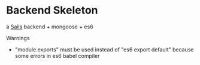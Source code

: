 # Backend Skeleton

a [Sails](http://sailsjs.org) backend + mongoose + es6


Warnings

- "module.exports" must be used instead of "es6 export default" because some errors in es6 babel compiler